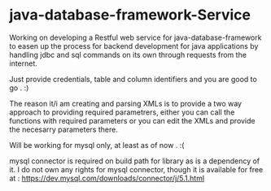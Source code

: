 # java-database-framework-Service


Working on developing a Restful web service for java-database-framework to easen up the process for backend development for java applications by handling jdbc and sql commands on its own through requests from the internet.

Just provide credentials, table and column identifiers and you are good to go . :)

The reason it/i am creating and parsing XMLs is to provide a two way approach to providing required parametrers, either you can call the functions with required parameters or you can edit the XMLs and provide the necesarry parameters there. 

Will be working for mysql only, at least as of now . :(

mysql connector is required on build path for library as is a dependency of it.
I do not own any rights for mysql connector,  though it is available for free at : https://dev.mysql.com/downloads/connector/j/5.1.html
